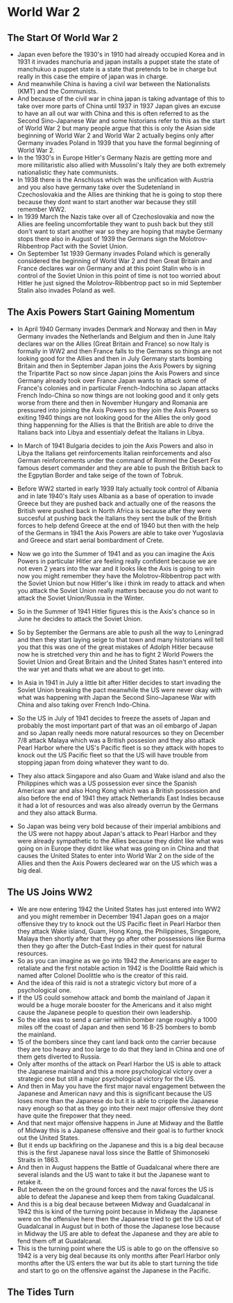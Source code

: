 # World War 2

## The Start Of World War 2

- Japan even before the 1930's in 1910 had already occupied Korea and in 1931 it invades manchuria and japan installs a puppet state the state of manchukuo a puppet state is a state that pretends to be in charge but really in this case the empire of japan was in charge.
- And meanwhile China is having a civil war between the Nationalists (KMT) and the Communists.
- And because of the civil war in china japan is taking advantage of this to take over more parts of China until 1937 in 1937 Japan gives an excuse to have an all out war with China and this is often referred to as the Second Sino-Japanese War and some historians refer to this as the start of World War 2 but many people argue that this is only the Asian side beginning of World War 2 and World War 2 actually begins only after Germany invades Poland in 1939 that you have the formal beginning of World War 2.
- In the 1930's in Europe Hitler's Germany Nazis are getting more and more millitaristic also allied with Mussolini's Italy they are both extremely nationalistic they hate communists.
- In 1938 there is the Anschluss which was the unification with Austria and you also have germany take over the Sudetenland in Czechoslovakia and the Allies are thinking that he is going to stop there because they dont want to start another war because they still remember WW2.
- In 1939 March the Nazis take over all of Czechoslovakia and now the Allies are feeling uncomfortable they want to push back but they still don't want to start another war so they are hoping that maybe Germany stops there also in August of 1939 the Germans sign the Molotrov-Ribbentrop Pact with the Soviet Union.
- On September 1st 1939 Germany invades Poland which is generally considered the beginning of World War 2 and then Great Britain and France declares war on Germany and at this point Stalin who is in control of the Soviet Union in this point of time is not too worried about Hitler he just signed the Molotrov-Ribbentrop pact so in mid September Stalin also invades Poland as well.

## The Axis Powers Start Gaining Momentum

- In April 1940 Germany invades Denmark and Norway and then in May Germany invades the Netherlands and Belgium and then in June Italy declares war on the Allies (Great Britain and France) so now Italy is formally in WW2 and then France falls to the Germans so things are not looking good for the Allies and then in July Germany starts bombing Britain and then in September Japan joins the Axis Powers by signing the Tripartite Pact so now since Japan joins the Axis Powers and since Germany already took over France Japan wants to attack some of France's colonies and in particular French-Indochina so Japan attacks French Indo-China so now things are not looking good and it only gets worse from there and then in November Hungary and Romania are pressured into joining the Axis Powers so they join the Axis Powers so exiting 1940 things are not looking good for the Allies the only good thing happenning for the Allies is that the British are able to drive the Italians back into Libya and essentialy defeat the Italians in Libya.
- In March of 1941 Bulgaria decides to join the Axis Powers and also in Libya the Italians get reinforcements Italian reinforcements and also German reinforcements under the command of Rommel the Desert Fox famous desert commander and they are able to push the British back to the Egpytian Border and take seige of the town of Tobruk.
- Before WW2 started in early 1939 Italy actually took control of Albania and in late 1940's Italy uses Albania as a base of operation to invade Greece but they are pushed back and actually one of the reasons the British were pushed back in North Africa is because after they were succesful at pushing back the Italians they sent the bulk of the British forces to help defend Greece at the end of 1940 but then with the help of the Germans in 1941 the Axis Powers are able to take over Yugoslavia and Greece and start aerial bombardment of Crete.


- Now we go into the Summer of 1941 and as you can imagine the Axis Powers in particular Hitler are feeling really confident because we are not even 2 years into the war and it looks like the Axis is going to win now you might remember they have the Molotrov-Ribbentrop pact with the Soviet Union but now Hitler's like i think im ready to attack and when you attack the Soviet Union really matters because you do not want to attack the Soviet Union/Russia in the Winter.
- So in the Summer of 1941 Hitler figures this is the Axis's chance so in June he decides to attack the Soviet Union.
- So by September the Germans are able to push all the way to Leningrad and then they start laying seige to that town and many historians will tell you that this was one of the great mistakes of Adolph Hitler because now he is stretched very thin and he has to fight 2 World Powers the Soviet Union and Great Britain and the United States hasn't entered into the war yet and thats what we are about to get into.
- In Asia in 1941 in July a little bit after Hitler decides to start invading the Soviet Union breaking the pact meanwhile the US were never okay with what was happening with Japan the Second Sino-Japanese War with China and also taking over French Indo-China.
- So the US in July of 1941 decides to freeze the assets of Japan and probably the most important part of that was an oil embargo of Japan and so Japan really needs more natural resources so they on December 7/8 attack Malaya which was a British possesion and they also attack Pearl Harbor where the US's Pacific fleet is so they attack with hopes to knock out the US Pacific fleet so that the US will have trouble from stopping japan from doing whatever they want to do.
- They also attack Singapore and also Guam and Wake island and also the Philippines which was a US possession ever since the Spanish American war and also Hong Kong which was a British possession and also before the end of 1941 they attack Netherlands East Indies because it had a lot of resources and was also already overrun by the Germans and they also attack Burma.
- So Japan was being very bold because of their imperial ambibions and the US were not happy about Japan's attack to Pearl Harbor and they were already sympathetic to the Allies because they didnt like what was going on in Europe they didnt like what was going on in China and that causes the United States to enter into World War 2 on the side of the Allies and then the Axis Powers decleared war on the US which was a big deal.

## The US Joins WW2 
- We are now entering 1942 the United States has just entered into WW2 and you might remember in December 1941 Japan goes on a major offensive they try to knock out the US Pacific fleet in Pearl Harbor then they attack Wake island, Guam, Hong Kong, the Philippines, Singapore, Malaya then shortly after that they go after other possessions like Burma then they go after the Dutch-East Indies in their quest for natural resources.
- So as you can imagine as we go into 1942 the Americans are eager to retaliate and the first notable action in 1942 is the Doolittle Raid which is named after Colonel Doolittle who is the creator of this raid.
- And the idea of this raid is not a strategic victory but more of a psychological one.
- If the US could somehow attack and bomb the mainland of Japan it would be a huge morale booster for the Americans and it also might cause the Japanese people to question their own leadership.
- So the idea was to send a carrier within bomber range roughly a 1000 miles off the coast of Japan and then send 16 B-25 bombers to bomb the mainland.
- 15 of the bombers since they cant land back onto the carrier because they are too heavy and too large to do that they land in China and one of them gets diverted to Russia.
- Only after months of the attack on Pearl Harbor the US is able to attack the Japanese mainland and this a more psychological victory over a strategic one but still a major psychological victory for the US.
- And then in May you have the first major naval engagement between the Japanese and American navy and this is significant because the US loses more than the Japanese do but it is able to cripple the Japanese navy enough so that as they go into their next major offensive they dont have quite the firepower that they need.
- And that next major offensive happens in June at Midway and the Battle of Midway this is a Japanese offensive and their goal is to further knock out the United States.
- But it ends up backfiring on the Japanese and this is a big deal because this is the first Japanese naval loss since the Battle of Shimonoseki Straits in 1863.
- And then in August happens the Battle of Guadalcanal where there are several islands and the US want to take it but the Japanese want to retake it.
- But between the on the ground forces and the naval forces the US is able to defeat the Japanese and keep them from taking Guadalcanal.
- And this is a big deal because between Midway and Guadalcanal in 1942 this is kind of the turning point because in Midway the Japanese were on the offensive here then the Japanese tried to get the US out of Guadalcanal in August but in both of those the Japanese lose because in Midway the US are able to defeat the Japanese and they are able to fend them off at Guadalcanal.
- This is the turning point where the US is able to go on the offensive so 1942 is a very big deal because its only months after Pearl Harbor only months after the US enters the war but its able to start turning the tide and start to go on the offensive against the Japanese in the Pacific.

## The Tides Turn

